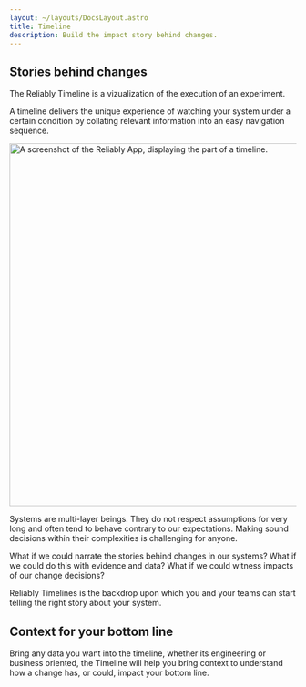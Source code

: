 ```yaml
---
layout: ~/layouts/DocsLayout.astro
title: Timeline
description: Build the impact story behind changes.
---
```


## Stories behind changes 

The Reliably Timeline is a vizualization of the execution of an experiment.

A timeline delivers the unique experience of watching your system under
a certain condition by collating relevant information into an easy navigation
sequence.


<p><img src="/images/docs/features/timeline/extract.png" alt="A screenshot of the Reliably App, displaying the part of a timeline." width="637" /></p>

Systems are multi-layer beings. They do not respect assumptions for very long
and often tend to behave contrary to our expectations. Making sound decisions
within their complexities is challenging for anyone.

What if we could narrate the stories behind changes in our systems? What if
we could do this with evidence and data? What if we could witness impacts of
our change decisions?

Reliably Timelines is the backdrop upon which you and your teams can start
telling the right story about your system.

## Context for your bottom line

Bring any data you want into the timeline, whether its engineering or business
oriented, the Timeline will help you bring context to understand how a change
has, or could, impact your bottom line.